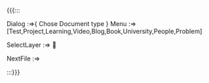 {{{:::

Dialog :=>{
Chose Document type
}
Menu :=> [Test,Project,Learning,Video,Blog,Book,University,People,Problem]

SelectLayer :=> 🎫

NextFile :=>

:::}}}




